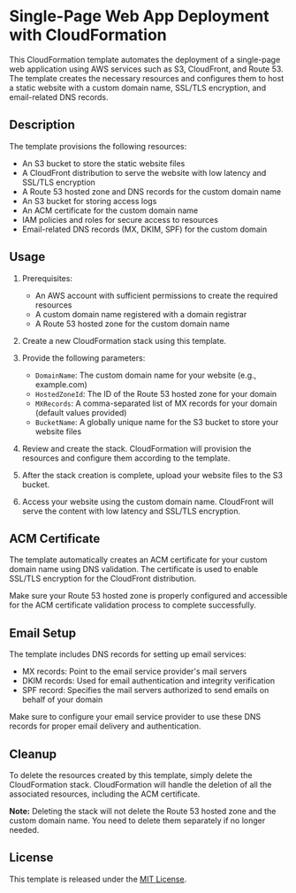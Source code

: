 # Single-Page Web App Deployment with CloudFormation

This CloudFormation template automates the deployment of a single-page web application using AWS services such as S3, CloudFront, and Route 53. The template creates the necessary resources and configures them to host a static website with a custom domain name, SSL/TLS encryption, and email-related DNS records.

## Description

The template provisions the following resources:

- An S3 bucket to store the static website files
- A CloudFront distribution to serve the website with low latency and SSL/TLS encryption
- A Route 53 hosted zone and DNS records for the custom domain name
- An S3 bucket for storing access logs
- An ACM certificate for the custom domain name
- IAM policies and roles for secure access to resources
- Email-related DNS records (MX, DKIM, SPF) for the custom domain

## Usage

1. Prerequisites:
   - An AWS account with sufficient permissions to create the required resources
   - A custom domain name registered with a domain registrar
   - A Route 53 hosted zone for the custom domain name

2. Create a new CloudFormation stack using this template.

3. Provide the following parameters:
   - `DomainName`: The custom domain name for your website (e.g., example.com)
   - `HostedZoneId`: The ID of the Route 53 hosted zone for your domain
   - `MXRecords`: A comma-separated list of MX records for your domain (default values provided)
   - `BucketName`: A globally unique name for the S3 bucket to store your website files

4. Review and create the stack. CloudFormation will provision the resources and configure them according to the template.

5. After the stack creation is complete, upload your website files to the S3 bucket.

6. Access your website using the custom domain name. CloudFront will serve the content with low latency and SSL/TLS encryption.

## ACM Certificate

The template automatically creates an ACM certificate for your custom domain name using DNS validation. The certificate is used to enable SSL/TLS encryption for the CloudFront distribution.

Make sure your Route 53 hosted zone is properly configured and accessible for the ACM certificate validation process to complete successfully.

## Email Setup

The template includes DNS records for setting up email services:

- MX records: Point to the email service provider's mail servers
- DKIM records: Used for email authentication and integrity verification
- SPF record: Specifies the mail servers authorized to send emails on behalf of your domain

Make sure to configure your email service provider to use these DNS records for proper email delivery and authentication.

## Cleanup

To delete the resources created by this template, simply delete the CloudFormation stack. CloudFormation will handle the deletion of all the associated resources, including the ACM certificate.

**Note:** Deleting the stack will not delete the Route 53 hosted zone and the custom domain name. You need to delete them separately if no longer needed.

## License

This template is released under the [MIT License](https://opensource.org/licenses/MIT).
